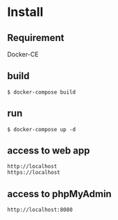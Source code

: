 # Install
## Requirement
Docker-CE 

## build
```
$ docker-compose build
```

## run
```
$ docker-compose up -d
```

## access to web app
```
http://localhost
https://localhost
```

## access to phpMyAdmin
```
http://localhost:8080
```
